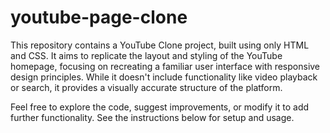 # youtube-page-clone

This repository contains a YouTube Clone project, built using only HTML and CSS. It aims to replicate the layout and styling of the YouTube homepage, focusing on recreating a familiar user interface with responsive design principles. While it doesn't include functionality like video playback or search, it provides a visually accurate structure of the platform.

Feel free to explore the code, suggest improvements, or modify it to add further functionality. See the instructions below for setup and usage.
